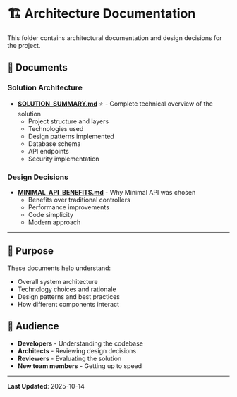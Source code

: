 # 🏗️ Architecture Documentation

This folder contains architectural documentation and design decisions for the project.

## 📄 Documents

### Solution Architecture
- **[SOLUTION_SUMMARY.md](SOLUTION_SUMMARY.md)** ⭐ - Complete technical overview of the solution
  - Project structure and layers
  - Technologies used
  - Design patterns implemented
  - Database schema
  - API endpoints
  - Security implementation

### Design Decisions
- **[MINIMAL_API_BENEFITS.md](MINIMAL_API_BENEFITS.md)** - Why Minimal API was chosen
  - Benefits over traditional controllers
  - Performance improvements
  - Code simplicity
  - Modern approach

---

## 🎯 Purpose

These documents help understand:
- Overall system architecture
- Technology choices and rationale
- Design patterns and best practices
- How different components interact

## 👥 Audience

- **Developers** - Understanding the codebase
- **Architects** - Reviewing design decisions
- **Reviewers** - Evaluating the solution
- **New team members** - Getting up to speed

---

**Last Updated**: 2025-10-14

